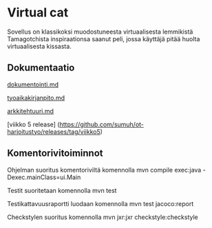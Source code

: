 # Virtual cat

Sovellus on klassikoksi muodostuneesta virtuaalisesta lemmikistä Tamagotchista inspiraationsa saanut peli, jossa käyttäjä pitää huolta virtuaalisesta kissasta.

## Dokumentaatio

[dokumentointi.md](https://github.com/sumuh/ot-harjoitustyo/blob/master/dokumentaatio/dokumentointi.md)

[tyoaikakirjanpito.md](https://github.com/sumuh/ot-harjoitustyo/blob/master/dokumentaatio/tyoaikakirjanpito.md)

[arkkitehtuuri.md](https://github.com/sumuh/ot-harjoitustyo/blob/master/dokumentaatio/arkkitehtuuri.md)

[viikko 5 release] (https://github.com/sumuh/ot-harjoitustyo/releases/tag/viikko5)

## Komentorivitoiminnot

Ohjelman suoritus komentoriviltä komennolla mvn compile exec:java -Dexec.mainClass=ui.Main

Testit suoritetaan komennolla mvn test

Testikattavuusraportti luodaan komennolla mvn test jacoco:report

Checkstylen suoritus komennolla mvn jxr:jxr checkstyle:checkstyle


